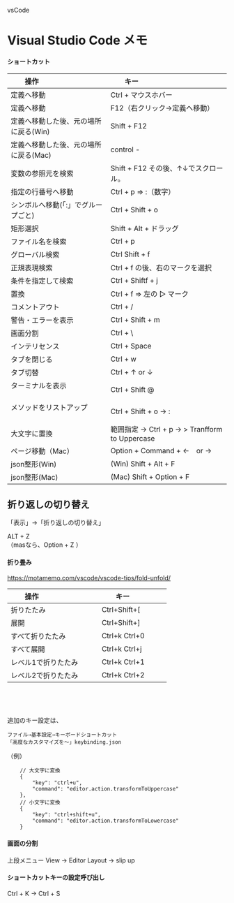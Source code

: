 vsCode
# Visual Studio Code メモ

#### ショートカット

|　　操作                                |　　キー                                       |
|:--------------------------------------|:---------------------------------------------|
| 定義へ移動                             |  Ctrl + マウスホバー                           |
| 定義へ移動                             |  F12（右クリック→定義へ移動）                    |
| 定義へ移動した後、元の場所に戻る(Win)    |  Shift + F12                                 |
| 定義へ移動した後、元の場所に戻る(Mac)    |  control -                                   |
| 変数の参照元を検索                      |  Shift + F12   その後、↑↓でスクロール。          |
| 指定の行番号へ移動                      |  Ctrl + p ⇒ :（数字）                          |
| シンボルへ移動(「:」でグループごと)      |  Ctrl + Shift + o                             |
| 矩形選択                               |  Shift + Alt + ドラッグ                       |
| ファイル名を検索                        | Ctrl + p                                     |
| グローバル検索                          |  Ctrl Shift + f                              |
| 正規表現検索                            |  Ctrl + f の後、右のマークを選択                 |
| 条件を指定して検索                       |  Ctrl + Shiftf + j                           |
| 置換                                   |  Ctrl + f ⇒ 左の ▷ マーク                     |
| コメントアウト                          |  Ctrl + /                                    |
| 警告・エラーを表示                      |  Ctrl + Shift + m                             |
| 画面分割                               |  Ctrl + \                                     |
| インテリセンス                          |  Ctrl + Space                                  |
| タブを閉じる                            |  Ctrl + w                                      |
| タブ切替                               |  Ctrl + ↑ or ↓                                |
| ターミナルを表示                        |  Ctrl + Shift @                                |
| メソッドをリストアップ                   |  Ctrl + Shift + o →  :                         |
| 大文字に置換                           |  範囲指定 → Ctrl + p → > Tranfform to Uppercase  |
| ページ移動（Mac）                       |  Option + Command + ←　or →                    |
| json整形(Win)                       |  (Win) Shift + Alt + F                    |
| json整形(Mac)                       |  (Mac) Shift + Option + F                    |



## 折り返しの切り替え
「表示」->「折り返しの切り替え」　　

ALT + Z   
（masなら、Option + Z ）　　


#### 折り畳み
<https://motamemo.com/vscode/vscode-tips/fold-unfold/>  


|　　操作                                |　　キー                                        |
|:--------------------------------------|:-----------------------------------------------|
| 折りたたみ                             |  Ctrl+Shift+[                                  |
| 展開                                   |  Ctrl+Shift+]                                  |
| すべて折りたたみ                        |  Ctrl+k Ctrl+0                                 |
| すべて展開                              |  Ctrl+k Ctrl+j                                |
| レベル1で折りたたみ                      |  Ctrl+k Ctrl+1                                |
| レベル2で折りたたみ                      |  Ctrl+k Ctrl+2                                |


 
　  
　  
　  　  
追加のキー設定は、
```
ファイル→基本設定→キーボードショートカット
「高度なカスタマイズを～」keybinding.json
```
（例）
```
    // 大文字に変換
    {
        "key": "ctrl+u",
        "command": "editor.action.transformToUppercase"
    },
    // 小文字に変換
    {
        "key": "ctrl+shift+u",
        "command": "editor.action.transformToLowercase"
    }
```

#### 画面の分割
上段メニュー View -> Editor Layout -> slip up  


#### ショートカットキーの設定呼び出し
Ctrl + K → Ctrl + S

